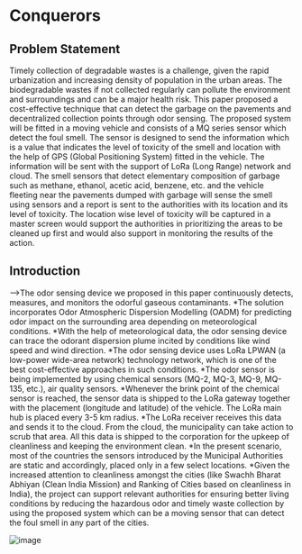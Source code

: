 # Conquerors



## Problem Statement

 Timely collection of degradable wastes is a challenge, given the rapid urbanization and increasing density of population in the urban areas. The biodegradable wastes if not collected regularly can pollute the environment and surroundings and can be a major health risk. This paper proposed a cost-effective technique that can detect the garbage on the pavements and decentralized collection points through odor sensing. The proposed system will be fitted in a moving vehicle and consists of a MQ series sensor which detect the foul smell. The sensor is designed to send the information which is a value that indicates the level of toxicity of the smell and location with the help of GPS (Global Positioning System) fitted in the vehicle. The information will be sent with the support of LoRa (Long Range) network and cloud. The smell sensors that detect elementary composition of garbage such as methane, ethanol, acetic acid, benzene, etc. and the vehicle fleeting near the pavements dumped with garbage will sense the smell using sensors and a report is sent to the authorities with its location and its level of toxicity. The location wise level of toxicity will be captured in a master screen would support the authorities in prioritizing the areas to be cleaned up first and would also support in monitoring the results of the action.
 
 ## Introduction
   

 -->The odor sensing device we proposed in this paper continuously detects, measures, and monitors the odorful gaseous contaminants. 
*The solution incorporates Odor Atmospheric Dispersion Modelling (OADM) for predicting odor impact on the surrounding area depending on meteorological conditions. 
*With the help of meteorological data, the odor sensing device can trace the odorant dispersion plume incited by conditions like wind speed and wind direction.
*The odor sensing device uses LoRa LPWAN (a low-power wide-area network) technology network, which is one of the best cost-effective approaches in such conditions.
*The odor sensor is being implemented by using chemical sensors (MQ-2, MQ-3, MQ-9, MQ-135, etc.), air quality sensors. 
*Whenever the brink point of the chemical sensor is reached, the sensor data is shipped to the LoRa gateway together with the placement (longitude and latitude) of the vehicle. The LoRa main hub is placed every 3-5 km radius. 
*The LoRa receiver receives this data and sends it to the cloud. From the cloud, the municipality can take action to scrub that area.  All this data is shipped to the corporation for the upkeep of cleanliness and keeping the environment clean. 
*In the present scenario, most of the countries the sensors introduced by the Municipal Authorities are static and accordingly, placed only in a few select locations. 
*Given the increased attention to cleanliness amongst the cities (like Swachh Bharat Abhiyan (Clean India Mission) and Ranking of Cities based on cleanliness in India), the project can support relevant authorities for ensuring better living conditions by reducing the hazardous odor and timely waste collection by using the proposed system which can be a moving sensor that can detect the foul smell in any part of the cities.
  

![image](https://user-images.githubusercontent.com/56267948/111866602-a6b55980-8994-11eb-81c0-58f956ade8ae.png)




